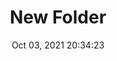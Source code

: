 ---
id: 74
title: New Folder 
file-slug: new-folder
date: Oct 03, 2021 20:34:23
feature: false
category: icons
angle: dynamic
clay: https://3dicons.sgp1.cdn.digitaloceanspaces.com/v1/dynamic/clay/new-folder-dynamic-clay.png
gradient: https://3dicons.sgp1.cdn.digitaloceanspaces.com/v1/dynamic/gradient/new-folder-dynamic-gradient.png
color: https://3dicons.sgp1.cdn.digitaloceanspaces.com/v1/dynamic/color/new-folder-dynamic-color.png
premium: https://3dicons.sgp1.cdn.digitaloceanspaces.com/v1/dynamic/premium/new-folder-dynamic-premium.png
---